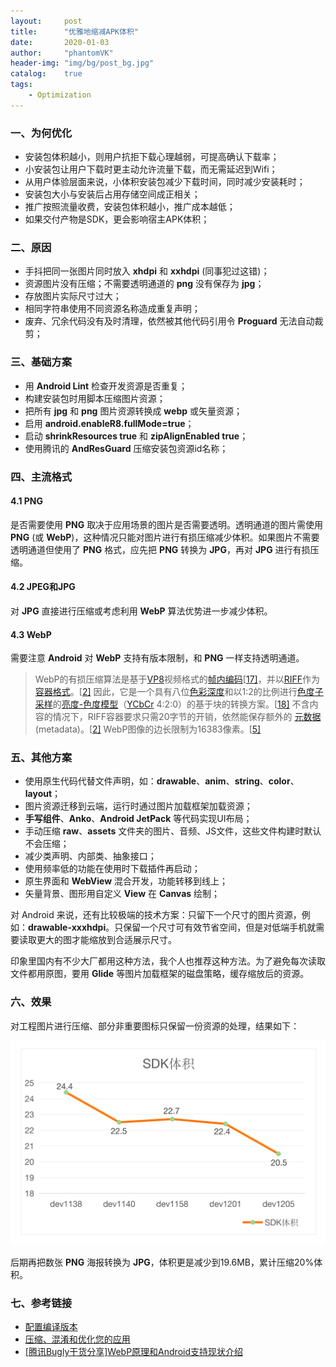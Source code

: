 ```yaml
---
layout:     post
title:      "优雅地缩减APK体积"
date:       2020-01-03
author:     "phantomVK"
header-img: "img/bg/post_bg.jpg"
catalog:    true
tags:
    - Optimization
---
```


### 一、为何优化

- 安装包体积越小，则用户抗拒下载心理越弱，可提高确认下载率；
- 小安装包让用户下载时更主动允许流量下载，而无需延迟到Wifi；
- 从用户体验层面来说，小体积安装包减少下载时间，同时减少安装耗时；
- 安装包大小与安装后占用存储空间成正相关；
- 推广按照流量收费，安装包体积越小，推广成本越低；
- 如果交付产物是SDK，更会影响宿主APK体积；

### 二、原因

- 手抖把同一张图片同时放入 __xhdpi__ 和 __xxhdpi__ (同事犯过这错)；
- 资源图片没有压缩；不需要透明通道的 __png__ 没有保存为 __jpg__；
- 存放图片实际尺寸过大；
- 相同字符串使用不同资源名称造成重复声明；
- 废弃、冗余代码没有及时清理，依然被其他代码引用令 __Proguard__ 无法自动裁剪；

### 三、基础方案

- 用 __Android Lint__ 检查开发资源是否重复；
- 构建安装包时用脚本压缩图片资源；
- 把所有 __jpg__ 和 __png__ 图片资源转换成 __webp__ 或矢量资源；
- 启用 __android.enableR8.fullMode=true__；
- 启动 __shrinkResources true__ 和 __zipAlignEnabled true__；
- 使用腾讯的 __AndResGuard__ 压缩安装包资源id名称；

### 四、主流格式

#### 4.1 PNG

是否需要使用 __PNG__ 取决于应用场景的图片是否需要透明。透明通道的图片需使用 __PNG__ (或 __WebP__)，这种情况只能对图片进行有损压缩减少体积。如果图片不需要透明通道但使用了 __PNG__ 格式，应先把 __PNG__ 转换为 __JPG__，再对 __JPG__ 进行有损压缩。

#### 4.2 JPEG和JPG

对 __JPG__ 直接进行压缩或考虑利用 __WebP__ 算法优势进一步减少体积。

#### 4.3 WebP

需要注意 __Android__ 对 __WebP__ 支持有版本限制，和 __PNG__ 一样支持透明通道。

> WebP的有损压缩算法是基于[VP8](https://zh.wikipedia.org/wiki/VP8)视频格式的[帧内编码](https://zh.wikipedia.org/wiki/幀內編碼)[[17\]](https://zh.wikipedia.org/wiki/WebP#cite_note-f.glaser-17)，并以[RIFF](https://zh.wikipedia.org/wiki/資源交換檔案格式)作为[容器格式](https://zh.wikipedia.org/wiki/视频文件格式)。[[2\]](https://zh.wikipedia.org/wiki/WebP#cite_note-Announcement-in-chromium-2) 因此，它是一个具有八位[色彩深度](https://zh.wikipedia.org/wiki/色彩深度)和以1:2的比例进行[色度子采样](https://zh.wikipedia.org/wiki/色度抽样)的[亮度-色度模型](https://zh.wikipedia.org/wiki/YUV)（[YCbCr](https://zh.wikipedia.org/wiki/YCbCr) 4:2:0）的基于块的转换方案。[[18\]](https://zh.wikipedia.org/wiki/WebP#cite_note-vp8-bitstream-18) 不含内容的情况下，RIFF容器要求只需20字节的开销，依然能保存额外的 [元数据](https://zh.wikipedia.org/wiki/元数据)(metadata)。[[2\]](https://zh.wikipedia.org/wiki/WebP#cite_note-Announcement-in-chromium-2) WebP图像的边长限制为16383像素。[[5\]](https://zh.wikipedia.org/wiki/WebP#cite_note-faq-5)

### 五、其他方案

- 使用原生代码代替文件声明，如：__drawable__、__anim__、__string__、__color__、__layout__；
- 图片资源迁移到云端，运行时通过图片加载框架加载资源；
- __手写组件__、__Anko__、__Android JetPack__ 等代码实现UI布局；
- 手动压缩 __raw__、__assets__ 文件夹的图片、音频、JS文件，这些文件构建时默认不会压缩；
- 减少类声明、内部类、抽象接口；
- 使用频率低的功能在使用时下载插件再启动；
- 原生界面和 __WebView__ 混合开发，功能转移到线上；
- 矢量背景、图形用自定义 __View__ 在 __Canvas__ 绘制；

对 Android 来说，还有比较极端的技术方案：只留下一个尺寸的图片资源，例如：__drawable-xxxhdpi__。只保留一个尺寸可有效节省空间，但是对低端手机就需要读取更大的图才能缩放到合适展示尺寸。

印象里国内有不少大厂都用这种方法，我个人也推荐这种方法。为了避免每次读取文件都用原图，要用 __Glide__ 等图片加载框架的磁盘策略，缓存缩放后的资源。

### 六、效果

对工程图片进行压缩、部分非重要图标只保留一份资源的处理，结果如下：

![package_size](/img/android/performance/package_size.png)

后期再把数张 __PNG__ 海报转换为 __JPG__，体积更是减少到19.6MB，累计压缩20%体积。

### 七、参考链接

- [配置编译版本](https://developer.android.com/studio/build/index.html?hl=zh-cn#build-process)
- [压缩、混淆和优化您的应用](https://developer.android.com/studio/build/shrink-code?hl=zh-CN)
- [\[腾讯Bugly干货分享\]WebP原理和Android支持现状介绍](https://zhuanlan.zhihu.com/p/23648251)

